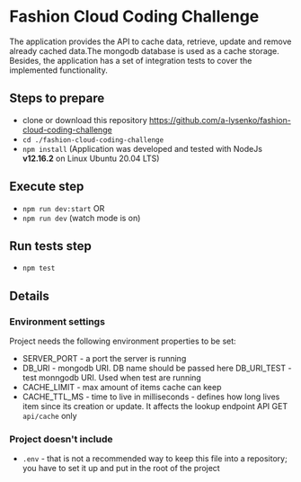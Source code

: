 # Fashion Cloud Coding Challenge

The application provides the API to cache data, retrieve, update and remove already cached data.The mongodb database is used as a cache storage.
Besides, the application has a set of integration tests to cover the implemented functionality.

## Steps to prepare

- clone or download this repository https://github.com/a-lysenko/fashion-cloud-coding-challenge
- `cd ./fashion-cloud-coding-challenge`
- `npm install` (Application was developed and tested with NodeJs **v12.16.2** on Linux Ubuntu 20.04 LTS)

## Execute step

- `npm run dev:start`
OR
- `npm run dev` (watch mode is on)

## Run tests step

- `npm test`

## Details

### Environment settings
Project needs the following environment properties to be set:
* SERVER_PORT - a port the server is running
* DB_URI - mongodb URI. DB name should be passed here
DB_URI_TEST - test monngodb URI. Used when test are running
* CACHE_LIMIT - max amount of items cache can keep
* CACHE_TTL_MS - time to live in milliseconds - defines how long lives item since its creation or update. It affects the lookup endpoint API GET `api/cache` only

### Project doesn't include
* `.env` - that is not a recommended way to keep this file into a repository; you have to set it up and put in the root of the project

